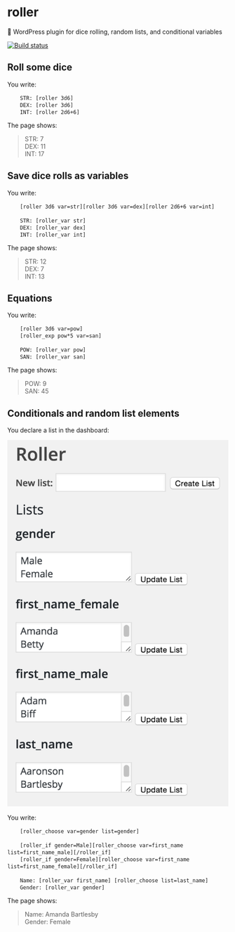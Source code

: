 # roller
🎲 WordPress plugin for dice rolling, random lists, and conditional variables

[![Build status](https://api.travis-ci.org/scotchfield/roller.svg?branch=master)](https://travis-ci.org/scotchfield/roller)

## Roll some dice

You write:

		STR: [roller 3d6]
		DEX: [roller 3d6]
		INT: [roller 2d6+6]

The page shows:

> STR: 7  
> DEX: 11  
> INT: 17

## Save dice rolls as variables

You write:

		[roller 3d6 var=str][roller 3d6 var=dex][roller 2d6+6 var=int]

		STR: [roller_var str]
		DEX: [roller_var dex]
		INT: [roller_var int]

The page shows:

> STR: 12  
> DEX: 7  
> INT: 13

## Equations

You write:

		[roller 3d6 var=pow]
		[roller_exp pow*5 var=san]

		POW: [roller_var pow]
		SAN: [roller_var san]

The page shows:

> POW: 9  
> SAN: 45

## Conditionals and random list elements

You declare a list in the dashboard:

![List selection](assets/screenshot-1.png)

You write:

		[roller_choose var=gender list=gender]

		[roller_if gender=Male][roller_choose var=first_name list=first_name_male][/roller_if]
		[roller_if gender=Female][roller_choose var=first_name list=first_name_female][/roller_if]

		Name: [roller_var first_name] [roller_choose list=last_name]
		Gender: [roller_var gender]

The page shows:

> Name: Amanda Bartlesby  
> Gender: Female
